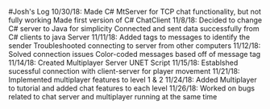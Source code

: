 #Josh's Log
10/30/18:
Made C# MtServer for TCP chat functionality, but not fully working
Made first version of C# ChatClient
11/8/18:
Decided to change C# server to Java for simplicity
Connected and sent data successfully from C# clients to java Server
11/11/18:
Added tags to messages to identify the sender
Troubleshooted connecting to server from other computers
11/12/18:
Solved connection issues
Color-coded messages based off of message tag
11/14/18:
Created Multiplayer Server UNET Script
11/15/18:
Establshed sucessful connection with client-server for player movement
11/21/18:
Implemented multiplayer features to level 1 & 2
11/24/18:
Added Multiplayer to tutorial and added chat features to each level
11/26/18:
Worked on bugs related to chat server and multiplayer running at the same time
